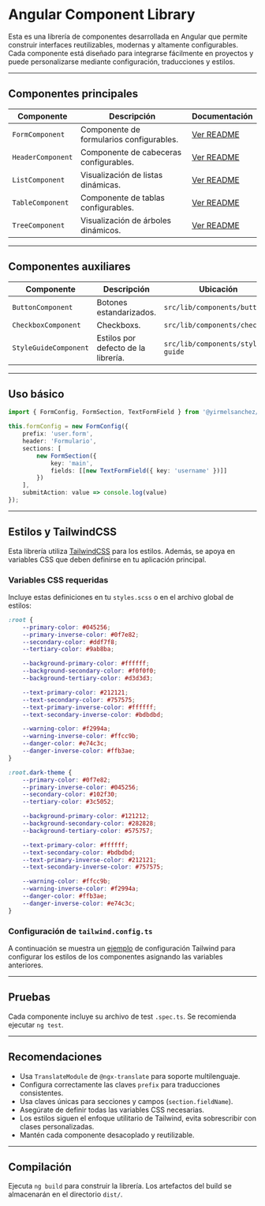 # Angular Component Library

Esta es una librería de componentes desarrollada en Angular que permite construir interfaces reutilizables, modernas y altamente configurables. Cada componente está diseñado para integrarse fácilmente en proyectos y puede personalizarse mediante configuración, traducciones y estilos.

---

## Componentes principales

| Componente        | Descripción                              | Documentación                                              |
| ----------------- | ---------------------------------------- | ---------------------------------------------------------- |
| `FormComponent`   | Componente de formularios configurables. | [Ver README](./src/lib/components/form/form-readme.md)     |
| `HeaderComponent` | Componente de cabeceras configurables.   | [Ver README](./src/lib/components/header/header-readme.md) |
| `ListComponent`   | Visualización de listas dinámicas.       | [Ver README](./src/lib/components/list/list-readme.md)     |
| `TableComponent`  | Componente de tablas configurables.      | [Ver README](./src/lib/components/table/table-readme.md)   |
| `TreeComponent`   | Visualización de árboles dinámicos.      | [Ver README](./src/lib/components/tree/tree-readme.md)     |

---

## Componentes auxiliares

| Componente            | Descripción                         | Ubicación                        |
| --------------------- | ----------------------------------- | -------------------------------- |
| `ButtonComponent`     | Botones estandarizados.             | `src/lib/components/button`      |
| `CheckboxComponent`   | Checkboxs.                          | `src/lib/components/checkbox`    |
| `StyleGuideComponent` | Estilos por defecto de la librería. | `src/lib/components/style-guide` |

---

## Uso básico

```ts
import { FormConfig, FormSection, TextFormField } from '@yirmelsanchez/angular-components';

this.formConfig = new FormConfig({
    prefix: 'user.form',
    header: 'Formulario',
    sections: [
        new FormSection({
            key: 'main',
            fields: [[new TextFormField({ key: 'username' })]]
        })
    ],
    submitAction: value => console.log(value)
});
```

---

## Estilos y TailwindCSS

Esta librería utiliza [TailwindCSS](https://tailwindcss.com/) para los estilos. Además, se apoya en variables CSS que deben definirse en tu aplicación principal.

### Variables CSS requeridas

Incluye estas definiciones en tu `styles.scss` o en el archivo global de estilos:

```css
:root {
    --primary-color: #045256;
    --primary-inverse-color: #0f7e82;
    --secondary-color: #ddf7f8;
    --tertiary-color: #9ab8ba;

    --background-primary-color: #ffffff;
    --background-secondary-color: #f0f0f0;
    --background-tertiary-color: #d3d3d3;

    --text-primary-color: #212121;
    --text-secondary-color: #757575;
    --text-primary-inverse-color: #ffffff;
    --text-secondary-inverse-color: #bdbdbd;

    --warning-color: #f2994a;
    --warning-inverse-color: #ffcc9b;
    --danger-color: #e74c3c;
    --danger-inverse-color: #ffb3ae;
}

:root.dark-theme {
    --primary-color: #0f7e82;
    --primary-inverse-color: #045256;
    --secondary-color: #102f30;
    --tertiary-color: #3c5052;

    --background-primary-color: #121212;
    --background-secondary-color: #282828;
    --background-tertiary-color: #575757;

    --text-primary-color: #ffffff;
    --text-secondary-color: #bdbdbd;
    --text-primary-inverse-color: #212121;
    --text-secondary-inverse-color: #757575;

    --warning-color: #ffcc9b;
    --warning-inverse-color: #f2994a;
    --danger-color: #ffb3ae;
    --danger-inverse-color: #e74c3c;
}
```

### Configuración de `tailwind.config.ts`

A continuación se muestra un [ejemplo](./tailwind.config.js) de configuración Tailwind para configurar los estilos de los componentes asignando las variables anteriores.

---

## Pruebas

Cada componente incluye su archivo de test `.spec.ts`. Se recomienda ejecutar `ng test`.

---

## Recomendaciones

-   Usa `TranslateModule` de `@ngx-translate` para soporte multilenguaje.
-   Configura correctamente las claves `prefix` para traducciones consistentes.
-   Usa claves únicas para secciones y campos (`section.fieldName`).
-   Asegúrate de definir todas las variables CSS necesarias.
-   Los estilos siguen el enfoque utilitario de Tailwind, evita sobrescribir con clases personalizadas.
-   Mantén cada componente desacoplado y reutilizable.

---

## Compilación

Ejecuta `ng build` para construir la librería. Los artefactos del build se almacenarán en el directorio `dist/`.
